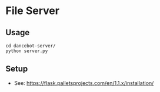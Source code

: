 # File Server

## Usage
```
cd dancebot-server/
python server.py
```

## Setup
- See: https://flask.palletsprojects.com/en/1.1.x/installation/
